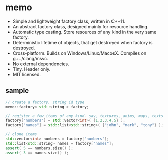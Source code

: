memo
====

- Simple and lightweight factory class, written in C++11.
- An abstract factory class, designed mainly for resource handling.
- Automatic type casting. Store resources of any kind in the very same factory.
- Deterministic lifetime of objects, that get destroyed when factory is destroyed.
- Cross-platform. Builds on Windows/Linux/MacosX. Compiles on g++/clang/msvc.
- No external dependencies.
- Tiny. Header only.
- MIT licensed.

sample
------

```c++
// create a factory, string id type
memo::factory< std::string > factory;

// register a few items of any kind. say, textures, anims, maps, texts [...]
factory["numbers"] = std::vector<int>( {1,2,3,4,5} );
factory["names"] = std::list<std::string>( {"john", "mark", "tony"} );

// clone items
std::vector<int> numbers = factory["numbers"];
std::list<std::string> names = factory["names"];
assert( 5 == numbers.size() );
assert( 3 == names.size() );
```
